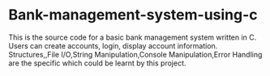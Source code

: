 # Bank-management-system-using-c
This is the source code for a basic bank management system written in C. Users can create accounts, login, display account information. Structures,,File I/O,String Manipulation,Console Manipulation,Error Handling are the specific which could be learnt by this project.
